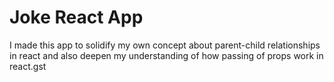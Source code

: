 # Joke React App
I made this app to solidify my own concept about parent-child relationships in react and also deepen my understanding of how passing of props work in react.gst
